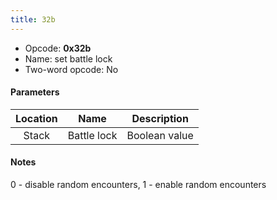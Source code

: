 ```yaml
---
title: 32b
---
```


-   Opcode: **0x32b**
-   Name: set battle lock
-   Two-word opcode: No

#### Parameters

| Location |    Name     |  Description  |
|:--------:|:-----------:|:-------------:|
|  Stack   | Battle lock | Boolean value |

#### Notes

0 - disable random encounters, 1 - enable random encounters
